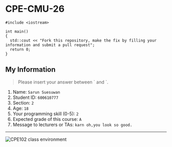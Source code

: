 # CPE-CMU-26
>
```
#include <iostream>

int main()
{
  std::cout << "Fork this repository, make the fix by filling your information and submit a pull request";
  return 0;
}
```

## My Information
> Please insert your answer between \` and \`.

1. Name: `Sarun Suesuwan`
2. Student ID: `600610777`
3. Section: `2`
4. Age: `18`
5. Your programming skill (0-5): `2`
6. Expected grade of this course: `A`
7. Message to lecturers or TAs: `karn oh,you look so good.`

---
![CPE102 class environment](https://github.com/tmwatchanan/CPE-CMU-26/raw/master/cpe102_class_envi.jpg)
